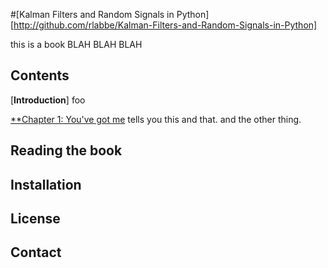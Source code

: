 #[Kalman Filters and Random Signals in Python][http://github.com/rlabbe/Kalman-Filters-and-Random-Signals-in-Python]

this is a book BLAH BLAH BLAH

Contents
-----

[**Introduction**] foo

[**Chapter 1: You've got me]()
  tells you this and that. and the other thing.

Reading the book
-----


Installation
-----

License
-----

Contact
-----
